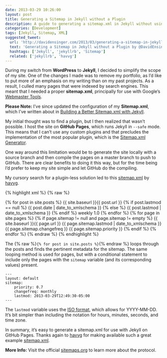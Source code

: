 ```yaml
---
date: 2013-03-29 10:26:00
layout: post
title: Generating a Sitemap in Jekyll without a Plugin
description: A guide to generating a sitemap.xml in Jekyll without using a plugin.
categories: [Development]
tags: [Jekyll, Sitemap, XML]
suggested_tweet:
  url: 'http://davidensinger.com/2013/03/generating-a-sitemap-in-jekyll-without-a-plugin/'
  text: 'Generating a Sitemap in Jekyll without a Plugin by @DavidEnsinger'
  hashtags: ['Jekyll', 'jekyllrb', 'Sitemap']
  related: ['jekyllrb', 'havvg']
---
```


During my switch from **WordPress** to **Jekyll**, I decided to simplify the scope of my site. One of the changes I made was to remove my portfolio, as I’d like to put more of an emphasis on my writing than on my past projects. As a result, I culled many pages that were indexed by search engines. This meant that I needed a proper **sitemap.xml**, principally for use with Google’s [Webmaster Tools](www.google.com/webmasters/tools).

<div class="red-box">
  <p><strong>Please Note:</strong> I’ve since updated the configuration of my <strong>Sitemap.xml</strong>, which I’ve written about in <a href="http://davidensinger.com/2013/11/building-a-better-sitemap-xml-with-jekyll/">Building a Better Sitemap.xml with Jekyll</a>.</p>
</div>

My initial thought was to find a plugin, but I then realized that wasn’t possible. I host the site on **GitHub Pages**, which runs Jekyll in `--safe` mode. This means that I can’t use any custom plugins and that precludes the implementation of the most popular plugin, which is the [Sitemap.xml Generator](http://www.kinnetica.com/projects/jekyll-sitemap-generator/).

One way around this limitation would be to generate the site locally with a source branch and then compile the pages on a master branch to push to GitHub. There are clear benefits to doing it this way, but for the time being I’d prefer to keep my site simple and let GitHub do the compiling.

My cursory search for a plugin-less solution led to this [sitemap.xml](https://github.com/havvg/havvg.github.com/blob/master/sitemap.xml) by [havvg](https://github.com/havvg).

{% highlight xml %}
{% raw %}
<?xml version="1.0" encoding="UTF-8"?>
<urlset xmlns:xsi="http://www.w3.org/2001/XMLSchema-instance" xsi:schemaLocation="http://www.sitemaps.org/schemas/sitemap/0.9 http://www.sitemaps.org/schemas/sitemap/0.9/sitemap.xsd" xmlns="http://www.sitemaps.org/schemas/sitemap/0.9">
  {% for post in site.posts %}
    <url>
      <loc>{{ site.baseurl }}{{ post.url }}</loc>
      {% if post.lastmod == null %}
        <lastmod>{{ post.date | date_to_xmlschema }}</lastmod>
      {% else %}
        <lastmod>{{ post.lastmod | date_to_xmlschema }}</lastmod>
      {% endif %}
      <changefreq>weekly</changefreq>
      <priority>1.0</priority>
    </url>
  {% endfor %}
  {% for page in site.pages %}
    {% if page.sitemap != null and page.sitemap != empty %}
      <url>
        <loc>{{ site.baseurl }}{{ page.url }}</loc>
        <lastmod>{{ page.sitemap.lastmod | date_to_xmlschema }}</lastmod>
        <changefreq>{{ page.sitemap.changefreq }}</changefreq>
        <priority>{{ page.sitemap.priority }}</priority>
       </url>
    {% endif %}
  {% endfor %}
</urlset>
{% endraw %}
{% endhighlight %}

The {% raw %}`{% for post in site.posts %}`{% endraw %} loops through the posts and finds the pertinent metadata for the sitemap. The same looping method is used for pages, but with a conditional statement to include only the pages with the `sitemap` variable (and its corresponding values) present.

    ---
    layout: default
    sitemap:
        priority: 0.7
        changefreq: monthly
        lastmod: 2013-03-29T12:49:30-05:00
    ---

The `lastmod` variable uses the [ISO format](http://wwp.greenwichmeantime.com/info/iso.htm), which allows for YYYY-MM-DD. It’s bit simpler than including the notation for hours, minutes, seconds, and time zone.

In summary, it’s easy to generate a sitemap.xml for use with Jekyll on GitHub Pages. Thanks again to [havvg](https://github.com/havvg) for making available such a great example [sitemap.xml](https://github.com/havvg/havvg.github.com/blob/master/sitemap.xml).

<div class="gray-box">
  <p><strong>More Info:</strong> Visit the official <a href="http://www.sitemaps.org/">sitemaps.org</a> to learn more about the protocol.</p>
</div>
